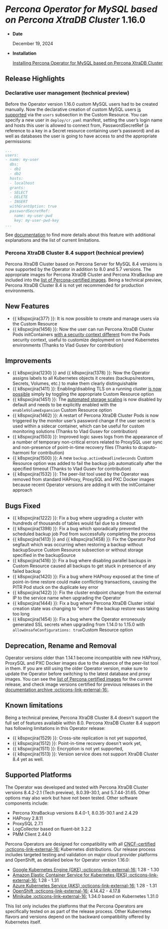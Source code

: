 # *Percona Operator for MySQL based on Percona XtraDB Cluster* 1.16.0

* **Date**

   December 19, 2024

* **Installation**

   [Installing Percona Operator for MySQL based on Percona XtraDB Cluster](../System-Requirements.md#installation-guidelines)

## Release Highlights

### Declarative user management (technical preview)

Before the Operator version 1.16.0 custom MySQL users had to be created manually. Now the declarative creation of custom MySQL users [is supported](../users.md#unprivileged-users) via the `users` subsection in the Custom Resource. You can specify a new user in `deploy/cr.yaml` manifest, setting the user’s login name and hosts this user is allowed to connect from, PasswordSecretRef (a reference to a key in a Secret resource containing user’s password) and as well as databases the user is going to have access to and the appropriate permissions:

```yaml
...
users:
- name: my-user
  dbs:
  - db1
  - db2
  hosts:
  - localhost
  grants:
  - SELECT
  - DELETE
  - INSERT
  withGrantOption: true
  passwordSecretRef:
    name: my-user-pwd
    key: my-user-pwd-key
...
```

See [documentation](../users.md#unprivileged-users) to find more details about this feature with additional explanations and the list of current limitations.

### Percona XtraDB Cluster 8.4 support (technical preview)

Percona XtraDB Cluster based on Percona Server for MySQL 8.4 versions is now supported by the Operator in addition to 8.0 and 5.7 versions. The appropriate images for Percona XtraDB Cluster and Percona XtraBackup are included into the [list of Percona-certified images](../images.md). 
Being a technical preview, Percona XtraDB Cluster 8.4 is not yet recommended for production environments.

## New Features 

* {{ k8spxcjira(377) }}: It is now possible to create and manage users via the Custom Resource
* {{ k8spxcjira(1456) }}: Now the user can run Percona XtraDB Cluster Pods initContainers [with a security context different](../operator.md#initcontainercontainersecuritycontext) from the Pods security context, useful to customize deployment on tuned Kubernetes environments (Thanks to Vlad Gusev for contribution)

## Improvements

* {{ k8spxcjira(1230) }} and {{ k8spxcjira(1378) }}: Now the Operator assigns labels to all Kubernetes objects it creates (backups/restores, Secrets, Volumes, etc.) to make them clearly distinguishable
* {{ k8spxcjira(1411) }}: Enabling/disabling TLS on a running cluster [is now possible](../TLS.md#enabling-or-disabling-tls-on-a-running-cluster) simply by toggling the appropriate Custom Resource option
* {{ k8spxcjira(1451) }}: The [automated storage scaling](../scaling.md#automated-scaling-with-volume-expansion-capability) is now disabled by default and needs to be explicitly enabled with the `enableVolumeExpansion` Custom Resource option
* {{ k8spxcjira(1462) }}: A restart of Percona XtraDB Cluster Pods is now triggered by the monitor user’s password change if the user secret is used within a sidecar container, which can be useful for custom monitoring solutions (Thanks to Vlad Gusev for contribution)
* {{ k8spxcjira(1503) }}: Improved logic saves logs from the appearance of a number of temporary non-critical errors related to ProxySQL user sync and non-presence of point-in-time recovery files (Thanks to dcaputo-harmoni for contribution)
* {{ k8spxcjira(1500) }}: A new `backup.activeDeadlineSeconds` Custom Resource option was added to fail the backup job automatically after the specified timeout (Thanks to Vlad Gusev for contribution)
* {{ k8spxcjira(1532) }}: The peer-list tool used by the Operator was removed from standard HAProxy, ProxySQL and PXC Docker images because recent Operator versions are adding it with the initContainer approach

## Bugs Fixed

* {{ k8spxcjira(1222) }}: Fix a bug where upgrading a cluster with hundreds of thousands of tables would fail due to a timeout
* {{ k8spxcjira(1398) }}: Fix a bug which sporadically prevented the scheduled backup job Pod from successfully completing the process
* {{ k8spxcjira(1413) }} and {{ k8spxcjira(1458) }}: Fix the Operator Pod segfault which was occurring when restoring a backup without backupSource Custom Resource subsection or without storage specified in the backupSource
* {{ k8spxcjira(1416) }}: Fix a bug where disabling parallel backups in Custom Resource caused all backups to get stuck in presence of any failed backup
* {{ k8spxcjira(1420) }}: Fix a bug where HAProxy exposed at the time of point-in-time restore could make conflicting transactions, causing the PITR Pod stuck on the duplicate key error
* {{ k8spxcjira(1422) }}: Fix the cluster endpoint change from the external IP to the service name when upgrading the Operator
* {{ k8spxcjira(1444) }}: Fix a bug where Percona XtraDB Cluster initial creation state was changing to "error" if the backup restore was taking too long
* {{ k8spxcjira(1454) }}: Fix a bug where the Operator erroneously generated SSL secrets when upgrading from 1.14.0 to 1.15.0 with `allowUnsafeConfigurations: true`Custom Resource option

## Deprecation, Rename and Removal

Operator versions older than 1.14.1 become incompatible with new HAProxy, ProxySQL and PXC Docker images due to the absence of the peer-list tool in them. If you are still using the older Operator version, make sure to update the Operator before switching to the latest database and proxy images. You can see the [list of Percona certified images](../images.md) for the current release, and check image versions certified for previous releases in the [documentation archive :octicons-link-external-16:](https://docs.percona.com/legacy-documentation/).

## Known limitations

Being a technical preview, Percona XtraDB Cluster 8.4 doesn't support the full set of features available within 8.0. Percona XtraDB Cluster 8.4 support has following limitations in this Operator release:

* {{ k8spxcjira(1529) }}: Cross-site replication is not yet supported,
* {{ k8spxcjira(1512) }}: Point-in-time recovery doesn't work yet,
* {{ k8spxcjira(1511) }}: Encryption is not yet supported,
* {{ k8spxcjira(1513) }}: Version service does not support XtraDB Cluster 8.4 yet as well.

## Supported Platforms

The Operator was developed and tested with Percona XtraDB Cluster versions 8.4.2-2.1 (Tech preview), 8.0.39-30.1, and 5.7.44-31.65. Other options may also work but have not been tested. Other software components include:

* Percona XtraBackup versions 8.4.0-1, 8.0.35-30.1 and 2.4.29
* HAProxy 2.8.11
* ProxySQL 2.7.1
* LogCollector based on fluent-bit 3.2.2
* PMM Client 2.44.0

Percona Operators are designed for compatibility with all [CNCF-certified :octicons-link-external-16:](https://www.cncf.io/training/certification/software-conformance/) Kubernetes distributions. Our release process includes targeted testing and validation on major cloud provider platforms and OpenShift, as detailed below for Operator version 1.16.0:

* [Google Kubernetes Engine (GKE) :octicons-link-external-16:](https://cloud.google.com/kubernetes-engine) 1.28 - 1.30
* [Amazon Elastic Container Service for Kubernetes (EKS) :octicons-link-external-16:](https://aws.amazon.com) 1.28 - 1.31
* [Azure Kubernetes Service (AKS) :octicons-link-external-16:](https://azure.microsoft.com/en-us/services/kubernetes-service/) 1.28 - 1.31
* [OpenShift :octicons-link-external-16:](https://www.redhat.com/en/technologies/cloud-computing/openshift) 4.14.42 - 4.17.8
* [Minikube :octicons-link-external-16:](https://minikube.sigs.k8s.io/docs/) 1.34.0 based on Kubernetes 1.31.0

This list only includes the platforms that the Percona Operators are specifically tested on as part of the release process. Other Kubernetes flavors and versions depend on the backward compatibility offered by Kubernetes itself.
